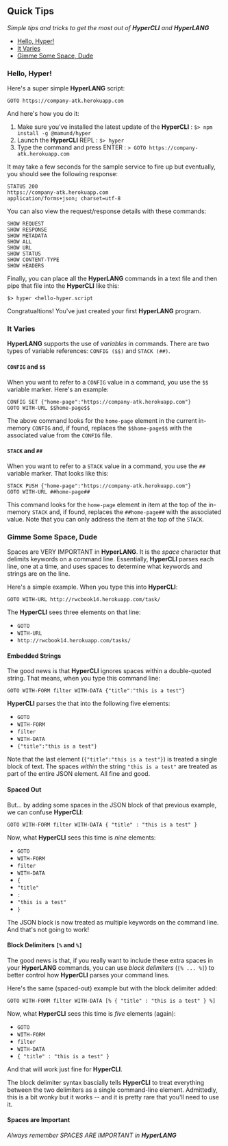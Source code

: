 ## Quick Tips

_Simple tips and tricks to get the most out of **HyperCLI** and **HyperLANG**_

* [Hello, Hyper!](https://rwmbook.github.io/hyper/tips.html#hello-hyper)
* [It Varies](https://rwmbook.github.io/hyper/tips.html#it-varies)
* [Gimme Some Space, Dude](https://rwmbook.github.io/hyper/tips.html#gimme-some-space-dude)

### Hello, Hyper!
Here's a super simple **HyperLANG** script:

```
GOTO https://company-atk.herokuapp.com
```

And here's how you do it:

 1. Make sure you've installed the latest update of the **HyperCLI** : `$> npm install -g @mamund/hyper`
 2. Launch the **HyperCLI** REPL : `$> hyper`
 3. Type the command and press ENTER : `> GOTO https://company-atk.herokuapp.com`

It may take a few seconds for the sample service to fire up but eventually, you should see the following response:

```
STATUS 200
https://company-atk.herokuapp.com
application/forms+json; charset=utf-8
```

You can also view the request/response details with these commands:

```
SHOW REQUEST
SHOW RESPONSE
SHOW METADATA
SHOW ALL
SHOW URL
SHOW STATUS
SHOW CONTENT-TYPE
SHOW HEADERS
```

Finally, you can place all the **HyperLANG** commands in a text file and then pipe that file into the **HyperCLI** like this:

```
$> hyper <hello-hyper.script
```
Congratualtions! You've just created your first **HyperLANG** program.

### It Varies
**HyperLANG** supports the use of _variables_ in commands.  There are two types of variable references: `CONFIG ($$)` and `STACK (##)`.

#### `CONFIG` and `$$`
When you want to refer to a `CONFIG` value in a command, you use the `$$` variable marker. Here's an example:

```
CONFIG SET {"home-page":"https://company-atk.herokuapp.com"}
GOTO WITH-URL $$home-page$$
```

The above command looks for the `home-page` element in the current in-memory `CONFIG` and, if found, replaces the `$$home-page$$` with the associated value from the `CONFIG` file. 

#### `STACK` and `##`
When you want to refer to a `STACK` value in a command, you use the `##` variable marker. That looks like this:

```
STACK PUSH {"home-page":"https://company-atk.herokuapp.com"}
GOTO WITH-URL ##home-page##
```
This command looks for the `home-page` element in item at the top of the in-memory `STACK` and, if found, replaces the `##home-page##` with the associated value. Note that you can only address the item at the top of the `STACK`.

### Gimme Some Space, Dude
Spaces are VERY IMPORTANT in **HyperLANG**. It is the _space_ character that delimits keywords on a command line. Essentially, **HyperCLI** parses each line, one at a time, and uses spaces to determine what keywords and strings are on the line.

Here's a simple example. When you type this into **HyperCLI**:

```
GOTO WITH-URL http://rwcbook14.herokuapp.com/task/
```
The **HyperCLI** sees three elements on that line:

 * `GOTO`
 * `WITH-URL`
 * `http://rwcbook14.herokuapp.com/tasks/`
 
#### Embedded Strings 
The good news is that **HyperCLI** ignores spaces within a double-quoted string. That means, when you type this command line:

```
GOTO WITH-FORM filter WITH-DATA {"title":"this is a test"}
```  
**HyperCLI** parses the that into the following five elements:

 * `GOTO`
 * `WITH-FORM`
 * `filter`
 * `WITH-DATA`
 * `{"title":"this is a test"}`

Note that the last element (`{"title":"this is a test"}`) is treated a single block of text. The spaces _within_ the string `"this is a test"` are treated as part of the entire JSON element. All fine and good. 

#### Spaced Out
But... by adding some spaces in the JSON block of that previous example, we can confuse **HyperCLI**:

```
GOTO WITH-FORM filter WITH-DATA { "title" : "this is a test" }
```  

Now, what **HyperCLI** sees this time is _nine_ elements:

 * `GOTO`
 * `WITH-FORM`
 * `filter`
 * `WITH-DATA`
 * `{`
 * `"title"`
 * `:`
 * `"this is a test"`
 * `}`

The JSON block is now treated as multiple keywords on the command line. And that's not going to work!

#### Block Delimiters `[%` and `%]`
The good news is that, if you really want to include these extra spaces in your **HyperLANG** commands, you can use _block delimiters_ (`[% ... %]`) to better control how **HyperCLI** parses your command lines.

Here's the same (spaced-out) example but with the block delimiter added:

```
GOTO WITH-FORM filter WITH-DATA [% { "title" : "this is a test" } %]
```  

Now, what **HyperCLI** sees this time is _five_ elements (again):

 * `GOTO`
 * `WITH-FORM`
 * `filter`
 * `WITH-DATA`
 * `{ "title" : "this is a test" }`

And that will work just fine for **HyperCLI**.

The block delimiter syntax bascially tells **HyperCLI** to treat everything between the two delimiters as a single command-line element. Admittedly, this is a bit wonky but it works -- and it is pretty rare that you'll need to use it.

#### Spaces are Important

_Always remember SPACES ARE IMPORTANT in **HyperLANG**_
 
